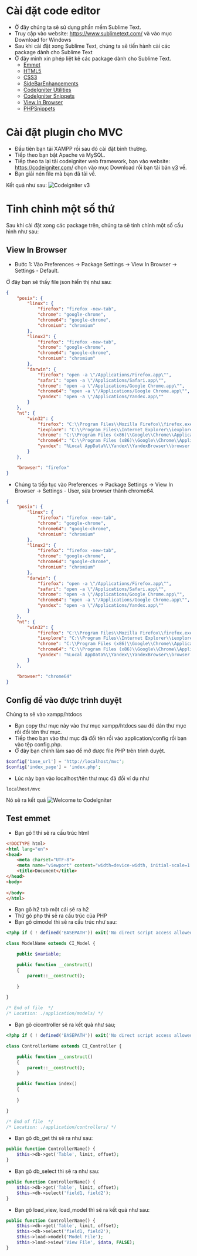 # Cài đặt code editor
- Ở đây chúng ta sẽ sử dụng phần mềm Sublime Text.
- Truy cập vào website: https://www.sublimetext.com/ và vào mục Download for Windows
- Sau khi cài đặt xong Sublime Text, chúng ta sẽ tiến hành cài các package dành cho Sublime Text
- Ở đây mình xin phép liệt kê các package dành cho Sublime Text.
	+ [Emmet](https://packagecontrol.io/packages/Emmet)
	+ [HTML5](https://packagecontrol.io/packages/HTML5)
	+ [CSS3](https://packagecontrol.io/packages/CSS3)
	+ [SideBarEnhancements](https://packagecontrol.io/packages/SideBarEnhancements)
	+ [CodeIgniter Utilities](https://packagecontrol.io/packages/CodeIgniter%20Utilities)
	+ [CodeIgniter Snippets](https://packagecontrol.io/packages/CodeIgniter%20Snippets)
	+ [View In Browser](https://packagecontrol.io/packages/View%20In%20Browser)
	+ [PHPSnippets](https://packagecontrol.io/packages/PHPSnippets)
# Cài đặt plugin cho MVC
- Đầu tiên bạn tải XAMPP rồi sau đó cài đặt bình thường.
- Tiếp theo bạn bật Apache và MySQL.
- Tiếp theo ta lại tải codeigniter web framework, bạn vào website: https://codeigniter.com/ chọn vào mục Download rồi bạn tải bản [v3](https://api.github.com/repos/bcit-ci/CodeIgniter/zipball/refs/tags/3.1.11) về.
- Bạn giải nén file mà bạn đã tải về.

Kết quả như sau:
![Codeigniter v3](https://i.imgur.com/9JdMxyU.png)
# Tinh chỉnh một số thứ
Sau khi cài đặt xong các package trên, chúng ta sẽ tinh chỉnh một số cấu hình như sau:

## View In Browser
- Bước 1: Vào Preferences -> Package Settings -> View In Browser -> Settings - Default.

Ở đây bạn sẽ thấy file json hiển thị như sau:
```json
{
	"posix": {
		"linux": {
			"firefox": "firefox -new-tab",
			"chrome": "google-chrome",
			"chrome64": "google-chrome",
			"chromium": "chromium"
		},
		"linux2": {
			"firefox": "firefox -new-tab",
			"chrome": "google-chrome",
			"chrome64": "google-chrome",
			"chromium": "chromium"
		},
		"darwin": {
			"firefox": "open -a \"/Applications/Firefox.app\"",
			"safari": "open -a \"/Applications/Safari.app\"",
			"chrome": "open -a \"/Applications/Google Chrome.app\"",
			"chrome64": "open -a \"/Applications/Google Chrome.app\"",
			"yandex": "open -a \"/Applications/Yandex.app\""
		}
	},
	"nt": {
		"win32": {
			"firefox": "C:\\Program Files\\Mozilla Firefox\\firefox.exe -new-tab",
			"iexplore": "C:\\Program Files\\Internet Explorer\\iexplore.exe",
			"chrome": "C:\\Program Files (x86)\\Google\\Chrome\\Application\\chrome.exe",
			"chrome64": "C:\\Program Files (x86)\\Google\\Chrome\\Application\\chrome.exe",
			"yandex": "%Local AppData%\\Yandex\\YandexBrowser\\browser.exe"
		}
	},

	"browser": "firefox"
}
```
- Chúng ta tiếp tục vào Preferences -> Package Settings -> View In Browser -> Settings - User, sửa browser thành chrome64.

```json
{
	"posix": {
		"linux": {
			"firefox": "firefox -new-tab",
			"chrome": "google-chrome",
			"chrome64": "google-chrome",
			"chromium": "chromium"
		},
		"linux2": {
			"firefox": "firefox -new-tab",
			"chrome": "google-chrome",
			"chrome64": "google-chrome",
			"chromium": "chromium"
		},
		"darwin": {
			"firefox": "open -a \"/Applications/Firefox.app\"",
			"safari": "open -a \"/Applications/Safari.app\"",
			"chrome": "open -a \"/Applications/Google Chrome.app\"",
			"chrome64": "open -a \"/Applications/Google Chrome.app\"",
			"yandex": "open -a \"/Applications/Yandex.app\""
		}
	},
	"nt": {
		"win32": {
			"firefox": "C:\\Program Files\\Mozilla Firefox\\firefox.exe -new-tab",
			"iexplore": "C:\\Program Files\\Internet Explorer\\iexplore.exe",
			"chrome": "C:\\Program Files (x86)\\Google\\Chrome\\Application\\chrome.exe",
			"chrome64": "C:\\Program Files (x86)\\Google\\Chrome\\Application\\chrome.exe",
			"yandex": "%Local AppData%\\Yandex\\YandexBrowser\\browser.exe"
		}
	},

	"browser": "chrome64"
}
```
## Config để vào được trình duyệt
Chúng ta sẽ vào xampp/htdocs
- Bạn copy thư mục này vào thư mục xampp/htdocs sau đó dán thư mục rồi đổi tên thư mục.
- Tiếp theo bạn vào thư mục đã đổi tên rồi vào application/config rồi bạn vào tệp config.php.
- Ở đây bạn chỉnh làm sao để mở được file PHP trên trình duyệt.

```php
$config['base_url'] = 'http://localhost/mvc';
$config['index_page'] = 'index.php';
```
- Lúc này bạn vào localhost/tên thư mục đã đổi ví dụ như

```
localhost/mvc
```
Nó sẽ ra kết quả
![Welcome to CodeIgniter](https://i.imgur.com/Ubo9QiO.png)
## Test emmet
- Bạn gõ ! thì sẽ ra cấu trúc html

```html
<!DOCTYPE html>
<html lang="en">
<head>
	<meta charset="UTF-8">
	<meta name="viewport" content="width=device-width, initial-scale=1.0">
	<title>Document</title>
</head>
<body>
	
</body>
</html>
```
- Bạn gõ h2 tab một cái sẽ ra h2
- Thử gõ php thì sẽ ra cấu trúc của PHP
- Bạn gõ cimodel thì sẽ ra cấu trúc như sau:

```php
<?php if ( ! defined('BASEPATH')) exit('No direct script access allowed');

class ModelName extends CI_Model {

	public $variable;

	public function __construct()
	{
		parent::__construct();
		
	}

}

/* End of file  */
/* Location: ./application/models/ */
```
- Bạn gõ cicontroller sẽ ra kết quả như sau;

```php
<?php if ( ! defined('BASEPATH')) exit('No direct script access allowed');

class ControllerName extends CI_Controller {

	public function __construct()
	{
		parent::__construct();
	}

	public function index()
	{
		
	}

}

/* End of file  */
/* Location: ./application/controllers/ */
```
- Bạn gõ db_get thì sẽ ra như sau:

```php
public function ControllerName() {
	$this->db->get('Table', limit, offset);
}
```
- Bạn gõ db_select thì sẽ ra như sau:

```php
public function ControllerName() {
	$this->db->get('Table', limit, offset);
	$this->db->select('field1, field2');
}
```
- Bạn gõ load_view, load_model thì sẽ ra kết quả như sau:

```php
public function ControllerName() {
	$this->db->get('Table', limit, offset);
	$this->db->select('field1, field2');
	$this->load->model('Model File');
	$this->load->view('View File', $data, FALSE);
}
```